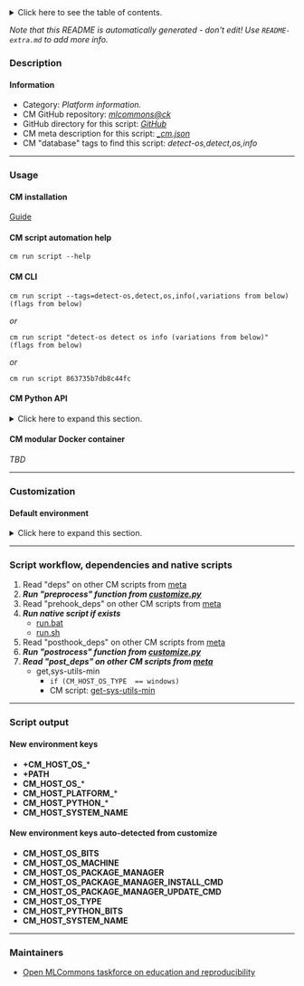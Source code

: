 <details>
<summary>Click here to see the table of contents.</summary>

* [Description](#description)
* [Information](#information)
* [Usage](#usage)
  * [ CM installation](#cm-installation)
  * [ CM script automation help](#cm-script-automation-help)
  * [ CM CLI](#cm-cli)
  * [ CM Python API](#cm-python-api)
  * [ CM modular Docker container](#cm-modular-docker-container)
* [Customization](#customization)
  * [ Default environment](#default-environment)
* [Script workflow, dependencies and native scripts](#script-workflow-dependencies-and-native-scripts)
* [Script output](#script-output)
* [New environment keys](#new-environment-keys)
* [New environment keys auto-detected from customize](#new-environment-keys-auto-detected-from-customize)
* [Maintainers](#maintainers)

</details>

*Note that this README is automatically generated - don't edit! Use `README-extra.md` to add more info.*

### Description

#### Information

* Category: *Platform information.*
* CM GitHub repository: *[mlcommons@ck](https://github.com/mlcommons/ck/tree/master/cm-mlops)*
* GitHub directory for this script: *[GitHub](https://github.com/mlcommons/ck/tree/master/cm-mlops/script/detect-os)*
* CM meta description for this script: *[_cm.json](_cm.json)*
* CM "database" tags to find this script: *detect-os,detect,os,info*
___
### Usage

#### CM installation
[Guide](https://github.com/mlcommons/ck/blob/master/docs/installation.md)

#### CM script automation help
```cm run script --help```

#### CM CLI
`cm run script --tags=detect-os,detect,os,info(,variations from below) (flags from below)`

*or*

`cm run script "detect-os detect os info (variations from below)" (flags from below)`

*or*

`cm run script 863735b7db8c44fc`

#### CM Python API

<details>
<summary>Click here to expand this section.</summary>

```python

import cmind

r = cmind.access({'action':'run'
                  'automation':'script',
                  'tags':'detect-os,detect,os,info'
                  'out':'con',
                  ...
                  (other input keys for this script)
                  ...
                 })

if r['return']>0:
    print (r['error'])

```

</details>

#### CM modular Docker container
*TBD*
___
### Customization

#### Default environment

<details>
<summary>Click here to expand this section.</summary>

These keys can be updated via --env.KEY=VALUE or "env" dictionary in @input.json or using script flags.


</details>

___
### Script workflow, dependencies and native scripts

  1. Read "deps" on other CM scripts from [meta](https://github.com/mlcommons/ck/tree/master/cm-mlops/script/detect-os/_cm.json)
  1. ***Run "preprocess" function from [customize.py](https://github.com/mlcommons/ck/tree/master/cm-mlops/script/detect-os/customize.py)***
  1. Read "prehook_deps" on other CM scripts from [meta](https://github.com/mlcommons/ck/tree/master/cm-mlops/script/detect-os/_cm.json)
  1. ***Run native script if exists***
     * [run.bat](https://github.com/mlcommons/ck/tree/master/cm-mlops/script/detect-os/run.bat)
     * [run.sh](https://github.com/mlcommons/ck/tree/master/cm-mlops/script/detect-os/run.sh)
  1. Read "posthook_deps" on other CM scripts from [meta](https://github.com/mlcommons/ck/tree/master/cm-mlops/script/detect-os/_cm.json)
  1. ***Run "postrocess" function from [customize.py](https://github.com/mlcommons/ck/tree/master/cm-mlops/script/detect-os/customize.py)***
  1. ***Read "post_deps" on other CM scripts from [meta](https://github.com/mlcommons/ck/tree/master/cm-mlops/script/detect-os/_cm.json)***
     * get,sys-utils-min
       * `if (CM_HOST_OS_TYPE  == windows)`
       - CM script: [get-sys-utils-min](https://github.com/mlcommons/ck/tree/master/cm-mlops/script/get-sys-utils-min)
___
### Script output
#### New environment keys

* **+CM_HOST_OS_***
* **+PATH**
* **CM_HOST_OS_***
* **CM_HOST_PLATFORM_***
* **CM_HOST_PYTHON_***
* **CM_HOST_SYSTEM_NAME**
#### New environment keys auto-detected from customize

* **CM_HOST_OS_BITS**
* **CM_HOST_OS_MACHINE**
* **CM_HOST_OS_PACKAGE_MANAGER**
* **CM_HOST_OS_PACKAGE_MANAGER_INSTALL_CMD**
* **CM_HOST_OS_PACKAGE_MANAGER_UPDATE_CMD**
* **CM_HOST_OS_TYPE**
* **CM_HOST_PYTHON_BITS**
* **CM_HOST_SYSTEM_NAME**
___
### Maintainers

* [Open MLCommons taskforce on education and reproducibility](https://github.com/mlcommons/ck/blob/master/docs/mlperf-education-workgroup.md)
